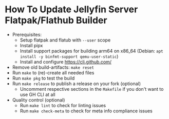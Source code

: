 # How To Update Jellyfin Server Flatpak/Flathub Builder

* Prerequisites:
    * Setup flatpak and flatub with `--user` scope
    * Install pipx
    * Install support packages for building arm64 on x86_64
      (Debian: `apt install -y binfmt-support qemu-user-static`)
    * Install and configure https://cli.github.com/ 
* Remove old build-artifacts: `make reset`
* Run `make` to (re)-create all needed files
* Run `make pkg` to test the build
* Run `make release` to publish a release on your fork (optional)
    * Uncomment respective sections in the `Makefile` if you don't want to use GH CLI at all
* Quality control (optional)
    * Run `make lint` to check for linting issues
    * Run `make check-meta` to check for meta info compliance issues
